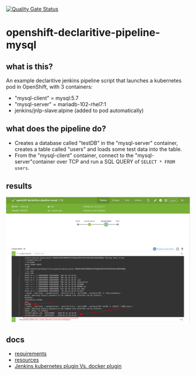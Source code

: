 [![Quality Gate Status](https://sonarcloud.io/api/project_badges/measure?project=ryspnc_openshift-declaritive-pipeline-mysql&metric=alert_status)](https://sonarcloud.io/dashboard?id=ryspnc_openshift-declaritive-pipeline-mysql)

# openshift-declaritive-pipeline-mysql

## what is this?
An example declaritive jenkins pipeline script that launches a kubernetes pod in OpenShift, with 3 containers:
- "mysql-client" = mysql:5.7
- "mysql-server" = mariadb-102-rhel7:1
- jenkins/jnlp-slave:alpine (added to pod automatically)

## what does the pipeline do?
- Creates a database called "testDB" in the "mysql-server" container, creates a table called "users" and loads some test data into the table.
- From the "mysql-client" container, connect to the "mysql-server"container over TCP and run a SQL QUERY of `SELECT * FROM users`.

## results
![alt text](images/results.png "jenkins pipeline results")

## docs
- [requirements](docs/requirements.md)
- [resources](docs/resources.md)
- [Jenkins kubernetes plugin Vs. docker plugin](docs/plugin-comparison.md)